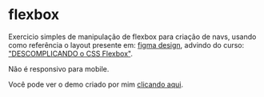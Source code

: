 # flexbox
Exercicio simples de manipulação de flexbox para criação de navs, usando como referência o layout presente em: 
<a href='http://figma.com/file/JROZJl1NIj4ilZHXVl1xfr/Navbar-Flexbox?type=design&node-id=2-2&mode=design' target='_blank'>figma design</a>,
advindo do curso: <a href='http://youtube.com/watch?v=gOMK_xruAqc&list=PLeHWwDbU95sMgpGkkLdg4AFkT-70oHzPs'  target='_blank'>"DESCOMPLICANDO o CSS Flexbox"</a>.

Não é responsivo para mobile.

Você pode ver o demo criado por mim <a href='https://luizarodrigues399.github.io/flexbox/'>clicando aqui</a>.


